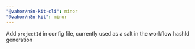 ```yaml
---
"@vahor/n8n-kit-cli": minor
"@vahor/n8n-kit": minor
---
```


Add `projectId` in config file, currently used as a salt in the workflow hashId generation
